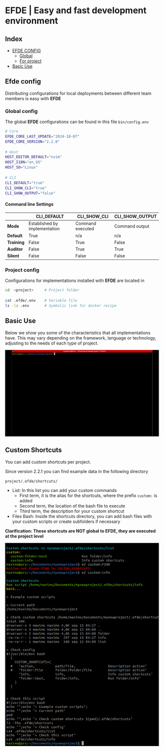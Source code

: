 # EFDE | Easy and fast development environment

## Index
- [EFDE CONFIG](#efde-config)
  - [Global](#global-config)
  - [For project](#project-config)
- [Basic Use](#basic-use)

## Efde config
Distributing configurations for local deployments between different team members is easy with **EFDE**

### Global config
The global **EFDE** configurations can be found in this file `bin/config.env`

```bash
# Core
EFDE_CORE_LAST_UPDATE="2024-10-07"
EFDE_CORE_VERSION="2.2.0"

# Host
HOST_EDITOR_DEFAULT="nvim"
HOST_I18N="en_US"
HOST_SO="Linux"

# CLI 
CLI_DEFAULT="true"
CLI_SHOW_CLI="true"
CLI_SHOW_OUTPUT="false"

```

#### Command line Settings

|              | CLI_DEFAULT                     | CLI_SHOW_CLI            | CLI_SHOW_OUTPUT           |
|--------------|---------------------------------|-------------------------|---------------------------|
| **Mode**     | Established by implementation   | Command executed        | Command output            |
| **Default**  | True                            | n/a                     | n/a                       |
| **Training** | False                           | True                    | False                     |
| **Auditor**  | False                           | True                    | True                      |
| **Silent**   | False                           | False                   | False                     |


### Project config
Configurations for implementations installed with **EFDE** are located in

```sh
cd  <project>     # Project folder

cat .efde/.env    # Variable file  
ls -la .env       # Symbolic link for docker recipe
```

## Basic Use 
Below we show you some of the characteristics that all implementations have. 
This may vary depending on the framework, language or technology, adjusting to the needs of each type of project.

![efde symfony use](../console/implemention/symfony/docs/media/use.gif)

## Custom Shortcuts
You can add custom shortcuts per project.

Since version 2.2.1 you can find example data in the following directory

`project/.efde/shortcuts/`
- List: In this list you can add your custom commands
  - First term, it is the alias for the shortcuts, where the prefix `custom:` is added
  - Second term, the location of the bash file to execute
  - Third term, the description for your custom shortcut
- Files Bash: Inside the shortcuts directory, you can add bash files with your custom scripts or create subfolders if necessary

**Clarification: These shortcuts are NOT global to EFDE, they are executed at the project level**

![efde_shortcuts_custom.png](./media/efde_shortcuts_custom.png)